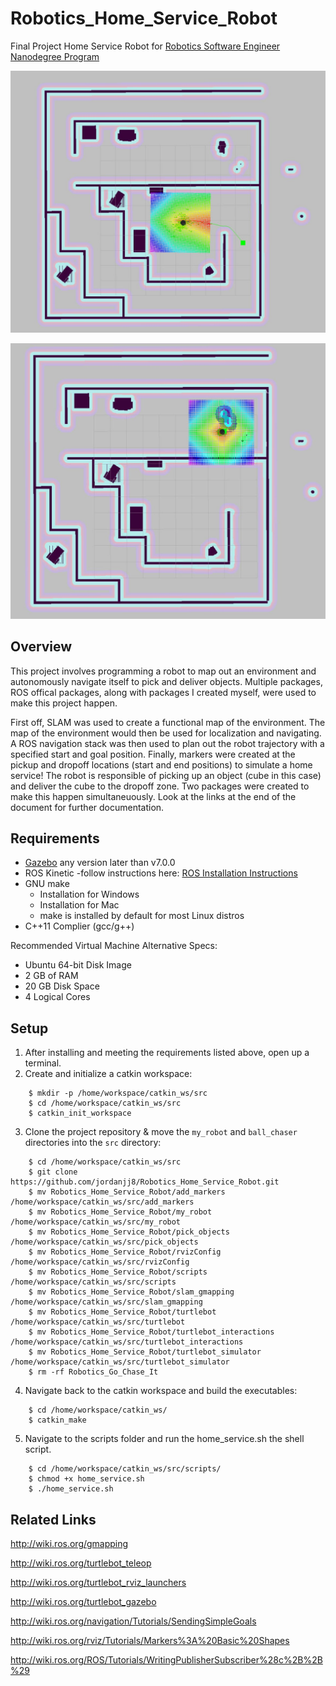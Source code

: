 # Robotics_Home_Service_Robot
Final Project Home Service Robot for [Robotics Software Engineer Nanodegree Program](https://www.udacity.com/course/robotics-software-engineer--nd209)

![Start Position](https://github.com/jordanjj8/Robotics_Home_Service_Robot/blob/master/start.JPG)

![Dropoff Location Reached](https://github.com/jordanjj8/Robotics_Home_Service_Robot/blob/master/End.JPG)

## Overview 
  This project involves programming a robot to map out an environment and autonomously navigate itself to pick and deliver objects. Multiple packages, ROS offical packages, along with packages I created myself, were used to make this project happen.
  
  First off, SLAM was used to create a functional map of the environment. The map of the environment would then be used for localization and navigating. A ROS navigation stack was then used to plan out the robot trajectory with a specified start and goal position. Finally, markers were created at the pickup and dropoff locations (start and end positions) to simulate a home service! The robot is responsible of picking up an object (cube in this case) and deliver the cube to the dropoff zone. Two packages were created to make this happen simultaneuously. Look at the links at the end of the document for further documentation. 
  
## Requirements 
* [Gazebo](http://gazebosim.org/) any version later than v7.0.0 
* ROS Kinetic -follow instructions here: [ROS Installation Instructions](http://wiki.ros.org/ROS/Installation)
* GNU make 
  - Installation for Windows 
  - Installation for Mac
  - make is installed by default for most Linux distros 
* C++11 Complier (gcc/g++)

Recommended Virtual Machine Alternative Specs:
* Ubuntu 64-bit Disk Image 
* 2 GB of RAM 
* 20 GB Disk Space
* 4 Logical Cores 

## Setup
1. After installing and meeting the requirements listed above, open up a terminal.
2. Create and initialize a catkin workspace:
``` 
    $ mkdir -p /home/workspace/catkin_ws/src
    $ cd /home/workspace/catkin_ws/src
    $ catkin_init_workspace
```
3. Clone the project repository & move the `my_robot` and `ball_chaser` directories into the `src` directory:
```
    $ cd /home/workspace/catkin_ws/src
    $ git clone https://github.com/jordanjj8/Robotics_Home_Service_Robot.git
    $ mv Robotics_Home_Service_Robot/add_markers /home/workspace/catkin_ws/src/add_markers 
    $ mv Robotics_Home_Service_Robot/my_robot /home/workspace/catkin_ws/src/my_robot 
    $ mv Robotics_Home_Service_Robot/pick_objects /home/workspace/catkin_ws/src/pick_objects
    $ mv Robotics_Home_Service_Robot/rvizConfig /home/workspace/catkin_ws/src/rvizConfig
    $ mv Robotics_Home_Service_Robot/scripts /home/workspace/catkin_ws/src/scripts
    $ mv Robotics_Home_Service_Robot/slam_gmapping /home/workspace/catkin_ws/src/slam_gmapping
    $ mv Robotics_Home_Service_Robot/turtlebot /home/workspace/catkin_ws/src/turtlebot
    $ mv Robotics_Home_Service_Robot/turtlebot_interactions /home/workspace/catkin_ws/src/turtlebot_interactions
    $ mv Robotics_Home_Service_Robot/turtlebot_simulator /home/workspace/catkin_ws/src/turtlebot_simulator 
    $ rm -rf Robotics_Go_Chase_It
```
4. Navigate back to the catkin workspace and build the executables:
```
    $ cd /home/workspace/catkin_ws/
    $ catkin_make
```
5. Navigate to the scripts folder and run the home_service.sh the shell script.
``` 
    $ cd /home/workspace/catkin_ws/src/scripts/
    $ chmod +x home_service.sh
    $ ./home_service.sh
```
## Related Links
http://wiki.ros.org/gmapping

http://wiki.ros.org/turtlebot_teleop

http://wiki.ros.org/turtlebot_rviz_launchers

http://wiki.ros.org/turtlebot_gazebo

http://wiki.ros.org/navigation/Tutorials/SendingSimpleGoals

http://wiki.ros.org/rviz/Tutorials/Markers%3A%20Basic%20Shapes

http://wiki.ros.org/ROS/Tutorials/WritingPublisherSubscriber%28c%2B%2B%29


